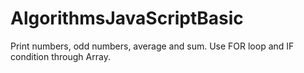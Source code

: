 # AlgorithmsJavaScriptBasic
Print numbers, odd numbers, average and sum.
Use FOR loop and IF condition through Array.
